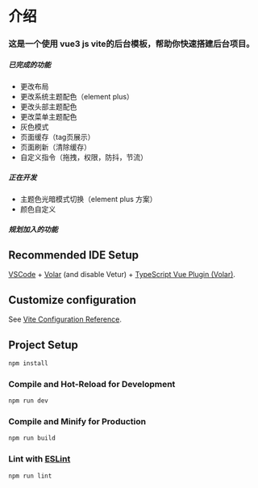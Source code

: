 # 介绍

### 这是一个使用 vue3 js vite的后台模板，帮助你快速搭建后台项目。

##### 已完成的功能

- 更改布局
- 更改系统主题配色（element plus）
- 更改头部主题配色
- 更改菜单主题配色
- 灰色模式
- 页面缓存（tag页展示）
- 页面刷新（清除缓存）
- 自定义指令（拖拽，权限，防抖，节流）

##### 正在开发

- 主题色光暗模式切换（element plus 方案）
- 颜色自定义

##### 规划加入的功能

## Recommended IDE Setup

[VSCode](https://code.visualstudio.com/) + [Volar](https://marketplace.visualstudio.com/items?itemName=Vue.volar) (and disable Vetur) + [TypeScript Vue Plugin (Volar)](https://marketplace.visualstudio.com/items?itemName=Vue.vscode-typescript-vue-plugin).

## Customize configuration

See [Vite Configuration Reference](https://vitejs.dev/config/).

## Project Setup

```sh
npm install
```

### Compile and Hot-Reload for Development

```sh
npm run dev
```

### Compile and Minify for Production

```sh
npm run build
```

### Lint with [ESLint](https://eslint.org/)

```sh
npm run lint
```
